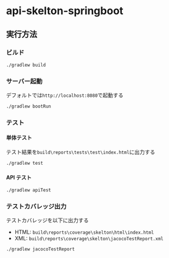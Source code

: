 # api-skelton-springboot

## 実行方法

### ビルド

```sh
./gradlew build
```

### サーバー起動

デフォルトでは`http://localhost:8080`で起動する

```sh
./gradlew bootRun
```

### テスト

#### 単体テスト

テスト結果を`build\reports\tests\test\index.html`に出力する

```sh
./gradlew test
```

#### API テスト

```sh
./gradlew apiTest
```

### テストカバレッジ出力

テストカバレッジを以下に出力する

- HTML: `build\reports\coverage\skelton\html\index.html`
- XML: `build\reports\coverage\skelton\jacocoTestReport.xml`

```sh
./gradlew jacocoTestReport
```
